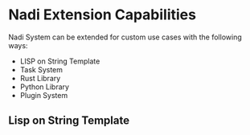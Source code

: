 # Nadi Extension Capabilities

Nadi System can be extended for custom use cases with the following ways:

- LISP on String Template
- Task System
- Rust Library
- Python Library
- Plugin System

## Lisp on String Template
